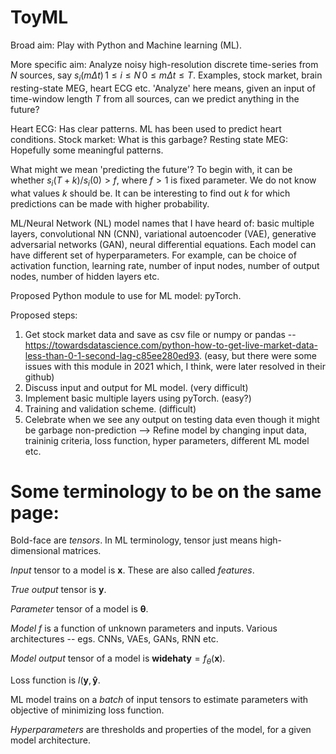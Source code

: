 # ToyML

Broad aim: Play with Python and Machine learning (ML).

More specific aim: Analyze noisy high-resolution discrete time-series from $N$ sources, say $s_i(m \Delta t)\, 1 \leq i \leq N\, 0 \leq m \Delta t \leq T.$ Examples, stock market, brain resting-state MEG, heart ECG etc. 'Analyze' here means, given an input of time-window length $T$ from all sources, can we predict anything in the future?


Heart ECG: Has clear patterns. ML has been used to predict heart conditions.
Stock market: What is this garbage?
Resting state MEG: Hopefully some meaningful patterns.

What might we mean 'predicting the future'? To begin with, it can be whether $s_i(T+k)/s_i(0) > f,$ where $f > 1$ is fixed parameter. We do not know what values $k$ should be. It can be interesting to find out $k$ for which predictions can be made with higher probability.

ML/Neural Network (NL) model names that I have heard of: basic multiple layers, convolutional NN (CNN), variational autoencoder (VAE), generative adversarial networks (GAN), neural differential equations. Each model can have different set of hyperparameters. For example, can be choice of activation function, learning rate, number of input nodes, number of output nodes, number of hidden layers etc.

Proposed Python module to use for ML model: pyTorch.

Proposed steps:
1. Get stock market data and save as csv file or numpy or pandas -- https://towardsdatascience.com/python-how-to-get-live-market-data-less-than-0-1-second-lag-c85ee280ed93. (easy, but there were some issues with this module in 2021 which, I think, were later resolved in their github)
2. Discuss input and output for ML model. (very difficult)
3. Implement basic multiple layers using pyTorch. (easy?)
4. Training and validation scheme. (difficult)
5. Celebrate when we see any output on testing data even though it might be garbage non-prediction --> Refine model by changing input data, traininig criteria, loss function, hyper parameters, different ML model etc.

# Some terminology to be on the same page:

Bold-face are *tensors*. In ML terminology, tensor just means high-dimensional matrices.

*Input* tensor to a model is $\mathbf{x}.$ These are also called *features*.

*True output* tensor is $\mathbf{y}.$

*Parameter* tensor of a model is $\mathbf{\theta}.$

*Model* $f$ is a function of unknown parameters and inputs. Various architectures -- egs. CNNs, VAEs, GANs, RNN etc.

*Model output* tensor of a model is $\mathbf{widehat{y}} = f_\theta (\mathbf{x}).$

Loss function is $l(\mathbf{y}, \mathbf{\widehat{y}}.$

ML model trains on a *batch* of input tensors to estimate parameters with objective of minimizing loss function.

*Hyperparameters* are thresholds and properties of the model, for a given model architecture.



